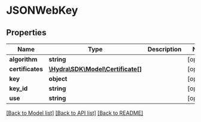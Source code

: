 # JSONWebKey

## Properties
Name | Type | Description | Notes
------------ | ------------- | ------------- | -------------
**algorithm** | **string** |  | [optional] 
**certificates** | [**\Hydra\SDK\Model\Certificate[]**](Certificate.md) |  | [optional] 
**key** | **object** |  | [optional] 
**key_id** | **string** |  | [optional] 
**use** | **string** |  | [optional] 

[[Back to Model list]](../README.md#documentation-for-models) [[Back to API list]](../README.md#documentation-for-api-endpoints) [[Back to README]](../README.md)


